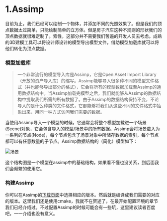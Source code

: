# 1.Assimp

目前为止，我们已经可以绘制一个物体，并添加不同的光照效果了。但是我们的顶点数据太过简单，只能绘制简单的立方体。但是房子汽车这种不规则的形状我们的顶点数据就很难定制了。索性，这部分并不需要我们苦逼的开发人员去考虑。成熟的3D建模工具可以将设计师设计的模型导出模型文件，借助模型加载库就可以将他们转化为顶点数据。

### 模型加载库

> 一个非常流行的模型导入库是Assimp，它是Open Asset Import Library（开放的资产导入库）的缩写。Assimp能够导入很多种不同的模型文件格式（并也能够导出部分的格式），它会将所有的模型数据加载至Assimp的通用数据结构中。当Assimp加载完模型之后，我们就能够从Assimp的数据结构中提取我们所需的所有数据了。由于Assimp的数据结构保持不变，不论导入的是什么种类的文件格式，它都能够将我们从这些不同的文件格式中抽象出来，用同一种方式访问我们需要的数据。

当使用Assimp导入一个模型的时候，它通常会将整个模型加载进一个场景(Scene)对象，它会包含导入的模型/场景中的所有数据。Assimp会将场景载入为一系列的节点(Node)，每个节点包含了场景对象中所储存数据的索引，每个节点都可以有任意数量的子节点。Assimp数据结构的（简化）模型如下：

![场景](https://learnopengl-cn.github.io/img/03/01/assimp_structure.png)

这个结构图是一个模型在assimp中的基础结构，如果看不懂也没关系，到后面我们会频繁的使用它。

### 构建Assimp

你可以在Assimp的[下载页面](http://assimp.org/main_downloads.html)中选择相应的版本。然后就是编译成我们需要的对应的版本。这里我们还是使用cmake，我就不在赘述了，在最开始配置环境的章节我们已经介绍过。不过配置Assimp的时候可能会有一些坑，这里建议读者百度吧，一一介绍也没有意义。

